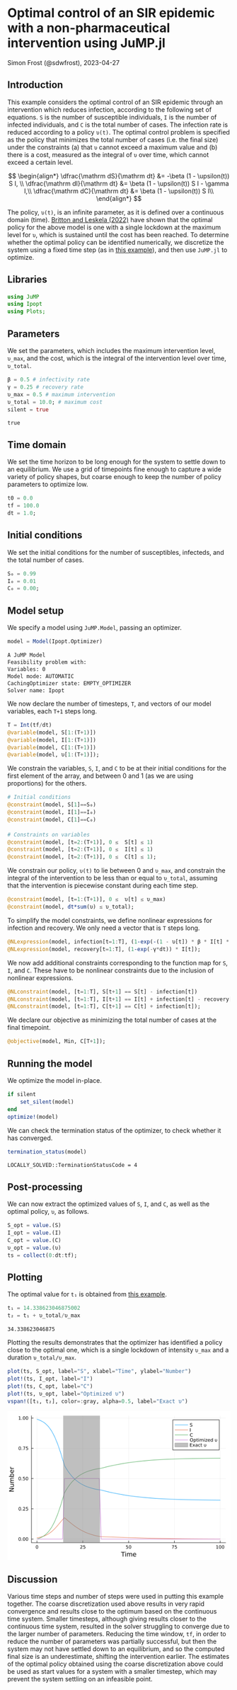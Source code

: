 # Optimal control of an SIR epidemic with a non-pharmaceutical intervention using JuMP.jl
Simon Frost (@sdwfrost), 2023-04-27

## Introduction

This example considers the optimal control of an SIR epidemic through an intervention which reduces infection, according to the following set of equations. `S` is the number of susceptible individuals, `I` is the number of infected individuals, and `C` is the total number of cases. The infection rate is reduced according to a policy `υ(t)`. The optimal control problem is specified as the policy that minimizes the total number of cases (i.e. the final size) under the constraints (a) that `υ` cannot exceed a maximum value and (b) there is a cost, measured as the integral of `υ` over time, which cannot exceed a certain level.

$$
\begin{align*}
\dfrac{\mathrm dS}{\mathrm dt} &= -\beta (1 - \upsilon(t)) S I, \\
\dfrac{\mathrm dI}{\mathrm dt} &= \beta (1 - \upsilon(t)) S I - \gamma I,\\ 
\dfrac{\mathrm dC}{\mathrm dt} &= \beta (1 - \upsilon(t)) S I\\
\end{align*}
$$

The policy, `υ(t)`, is an infinite parameter, as it is defined over a continuous domain (time). [Britton and Leskela (2022)](https://arxiv.org/abs/2202.07780) have shown that the optimal policy for the above model is one with a single lockdown at the maximum level for `υ`, which is sustained until the cost has been reached. To determine whether the optimal policy can be identified numerically, we discretize the system using a fixed time step (as in [this example](https://github.com/epirecipes/sir-julia/blob/master/markdown/function_map/function_map.md)), and then use `JuMP.jl` to optimize.

## Libraries

```julia
using JuMP
using Ipopt
using Plots;
```




## Parameters

We set the parameters, which includes the maximum intervention level, `υ_max`, and the cost, which is the integral of the intervention level over time, `υ_total`.

```julia
β = 0.5 # infectivity rate
γ = 0.25 # recovery rate
υ_max = 0.5 # maximum intervention
υ_total = 10.0; # maximum cost
silent = true
```

```
true
```





## Time domain

We set the time horizon to be long enough for the system to settle down to an equilibrium. We use a grid of timepoints fine enough to capture a wide variety of policy shapes, but coarse enough to keep the number of policy parameters to optimize low.

```julia
t0 = 0.0
tf = 100.0
dt = 1.0;
```




## Initial conditions

We set the initial conditions for the number of susceptibles, infecteds, and the total number of cases.

```julia
S₀ = 0.99
I₀ = 0.01
C₀ = 0.00;
```




## Model setup

We specify a model using `JuMP.Model`, passing an optimizer.

```julia
model = Model(Ipopt.Optimizer)
```

```
A JuMP Model
Feasibility problem with:
Variables: 0
Model mode: AUTOMATIC
CachingOptimizer state: EMPTY_OPTIMIZER
Solver name: Ipopt
```





We now declare the number of timesteps, `T`, and vectors of our model variables, each `T+1` steps long.

```julia
T = Int(tf/dt)
@variable(model, S[1:(T+1)])
@variable(model, I[1:(T+1)])
@variable(model, C[1:(T+1)])
@variable(model, υ[1:(T+1)]);
```




We constrain the variables, `S`, `I`, and `C` to be at their initial conditions for the first element of the array, and between 0 and 1 (as we are using proportions) for the others.

```julia
# Initial conditions
@constraint(model, S[1]==S₀)
@constraint(model, I[1]==I₀)
@constraint(model, C[1]==C₀)

# Constraints on variables
@constraint(model, [t=2:(T+1)], 0 ≤  S[t] ≤ 1)
@constraint(model, [t=2:(T+1)], 0 ≤  I[t] ≤ 1)
@constraint(model, [t=2:(T+1)], 0 ≤  C[t] ≤ 1);
```




We constrain our policy, `υ(t)` to lie between 0 and `υ_max`, and constrain the integral of the intervention to be less than or equal to `υ_total`, assuming that the intervention is piecewise constant during each time step.

```julia
@constraint(model, [t=1:(T+1)], 0 ≤  υ[t] ≤ υ_max)
@constraint(model, dt*sum(υ) ≤ υ_total);
```




To simplify the model constraints, we define nonlinear expressions for infection and recovery. We only need a vector that is `T` steps long.

```julia
@NLexpression(model, infection[t=1:T], (1-exp(-(1 - υ[t]) * β * I[t] * dt)) * S[t])
@NLexpression(model, recovery[t=1:T], (1-exp(-γ*dt)) * I[t]);
```




We now add additional constraints corresponding to the function map for `S`, `I`, and `C`. These have to be nonlinear constraints due to the inclusion of nonlinear expressions.

```julia
@NLconstraint(model, [t=1:T], S[t+1] == S[t] - infection[t])
@NLconstraint(model, [t=1:T], I[t+1] == I[t] + infection[t] - recovery[t])
@NLconstraint(model, [t=1:T], C[t+1] == C[t] + infection[t]);
```




We declare our objective as minimizing the total number of cases at the final timepoint.

```julia
@objective(model, Min, C[T+1]);
```




## Running the model

We optimize the model in-place.

```julia
if silent
    set_silent(model)
end
optimize!(model)
```




We can check the termination status of the optimizer, to check whether it has converged.

```julia
termination_status(model)
```

```
LOCALLY_SOLVED::TerminationStatusCode = 4
```





## Post-processing

We can now extract the optimized values of `S`, `I`, and `C`, as well as the optimal policy, `υ`, as follows.

```julia
S_opt = value.(S)
I_opt = value.(I)
C_opt = value.(C)
υ_opt = value.(υ)
ts = collect(0:dt:tf);
```




## Plotting

The optimal value for `t₁` is obtained from [this example](https://github.com/epirecipes/sir-julia/blob/master/markdown/ode_lockdown_optimization/ode_lockdown_optimization.md).

```julia
t₁ = 14.338623046875002
t₂ = t₁ + υ_total/υ_max
```

```
34.338623046875
```





Plotting the results demonstrates that the optimizer has identified a policy close to the optimal one, which is a single lockdown of intensity `υ_max` and a duration `υ_total/υ_max`.

```julia
plot(ts, S_opt, label="S", xlabel="Time", ylabel="Number")
plot!(ts, I_opt, label="I")
plot!(ts, C_opt, label="C")
plot!(ts, υ_opt, label="Optimized υ")
vspan!([t₁, t₂], color=:gray, alpha=0.5, label="Exact υ")
```

![](figures/function_map_lockdown_jump_16_1.png)



## Discussion

Various time steps and number of steps were used in putting this example together. The coarse discretization used above results in very rapid convergence and results close to the optimum based on the continuous time system. Smaller timesteps, although giving results closer to the continuous time system, resulted in the solver struggling to converge due to the larger number of parameters. Reducing the time window, `tf`, in order to reduce the number of parameters was partially successful, but then the system may not have settled down to an equilibrium, and so the computed final size is an underestimate, shifting the intervention earlier. The estimates of the optimal policy obtained using the coarse discretization above could be used as start values for a system with a smaller timestep, which may prevent the system settling on an infeasible point.